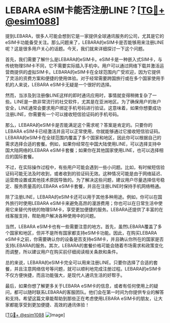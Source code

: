 # LEBARA eSIM卡能否注册LINE？[[TG💪+ @esim1088](https://t.me/s/esim1088)]

提到LEBARA，很多人可能会想到它是一家提供全球通讯服务的公司，尤其是它的eSIM卡功能备受关注。那么问题来了，LEBARA的eSIM卡是否能够用来注册LINE呢？这是很多用户关心的话题。今天，我们就来详细探讨一下这个问题。

首先，我们需要了解什么是LEBARA的eSIM卡。eSIM卡是一种嵌入式SIM卡，与传统物理SIM卡不同，它不需要实际插入手机中。用户可以通过网络下载并激活运营商提供的虚拟SIM卡。LEBARA的eSIM卡在全球范围内广受欢迎，因为它提供了灵活的资费方案和便捷的使用体验。对于经常需要跨国旅行或在多个国家使用手机的人来说，LEBARA eSIM卡无疑是一个很好的选择。

然而，当涉及到注册像LINE这样的即时通讯应用时，事情就变得稍微复杂了一些。LINE是一款非常流行的社交软件，尤其是在亚洲地区。为了确保用户的账户安全，LINE通常会要求用户绑定手机号码进行验证。这意味着，如果你想要成功注册LINE，你需要有一个可以接收短信验证码的手机号码。

那么，LEBARA的eSIM卡是否能满足这个需求呢？答案是肯定的。只要你的LEBARA eSIM卡已经激活并且可以正常使用，你就能够通过它接收短信验证码。LEBARA的eSIM卡在全球范围内覆盖了多个国家和地区，因此你可以根据自己的需求选择合适的套餐。例如，如果你经常在中国大陆使用LINE，可以选择支持中国大陆网络的LEBARA eSIM卡套餐；如果你在其他国家使用LINE，也可以选择相应的国际套餐。

不过，在实际操作过程中，有些用户可能会遇到一些小问题。比如，有时候短信验证码可能无法及时收到，或者收到的验证码无效。这种情况可能是由于网络延迟、运营商设置或其他技术原因导致的。为了解决这些问题，建议用户尽量选择信号稳定、服务质量高的LEBARA eSIM卡套餐，并且在注册LINE时保持手机网络畅通。

除了注册LINE，LEBARA的eSIM卡还可以用于其他多种用途。例如，你可以在国外旅行时使用LEBARA eSIM卡来避免高昂的漫游费用；你也可以在日常生活中使用它来替代传统的物理SIM卡，享受更加便捷的服务。LEBARA还提供了丰富的在线客服支持，帮助用户解决各种使用中的问题。

当然，LEBARA eSIM卡也有一些需要注意的地方。首先，虽然LEBARA覆盖了多个国家和地区，但并不是所有国家都支持eSIM卡功能。因此，在购买LEBARA eSIM卡之前，你需要确认你的设备是否支持eSIM卡，并且确认你所在的国家是否支持LEBARA的服务。其次，LEBARA的套餐价格可能会随着市场需求和政策变化而调整，所以建议用户在购买前仔细阅读相关条款和条件。

总的来说，LEBARA的eSIM卡完全可以用来注册LINE。只要你选择了合适的套餐，并且注意网络信号等问题，就可以顺利地完成注册过程。LEBARA的eSIM卡不仅方便快捷，而且功能强大，是现代人通讯生活的好帮手。

最后，如果你想了解更多关于LEBARA eSIM卡的信息，或者有任何使用上的疑问，都可以随时联系LEBARA的客服团队。他们会在第一时间为你提供专业的解答和支持。希望这篇文章能帮助到那些正在考虑使用LEBARA eSIM卡的朋友，让大家都能享受到更加便捷、高效的通讯体验！

[[TG💪+ @esim1088](https://t.me/s/esim1088) ![Image](https://i.postimg.cc/4NQfJmqS/Snipaste-2025-05-13-00-14-12.png)]